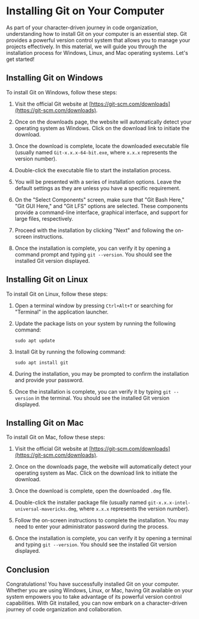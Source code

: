 # Installing Git on Your Computer

As part of your character-driven journey in code organization, understanding how to install Git on your computer is an essential step. Git provides a powerful version control system that allows you to manage your projects effectively. In this material, we will guide you through the installation process for Windows, Linux, and Mac operating systems. Let's get started!

## Installing Git on Windows

To install Git on Windows, follow these steps:

1. Visit the official Git website at [https://git-scm.com/downloads](https://git-scm.com/downloads).

2. Once on the downloads page, the website will automatically detect your operating system as Windows. Click on the download link to initiate the download.

3. Once the download is complete, locate the downloaded executable file (usually named `Git-x.x.x-64-bit.exe`, where `x.x.x` represents the version number).

4. Double-click the executable file to start the installation process.

5. You will be presented with a series of installation options. Leave the default settings as they are unless you have a specific requirement.

6. On the "Select Components" screen, make sure that "Git Bash Here," "Git GUI Here," and "Git LFS" options are selected. These components provide a command-line interface, graphical interface, and support for large files, respectively.

7. Proceed with the installation by clicking "Next" and following the on-screen instructions.

8. Once the installation is complete, you can verify it by opening a command prompt and typing `git --version`. You should see the installed Git version displayed.

## Installing Git on Linux

To install Git on Linux, follow these steps:

1. Open a terminal window by pressing `Ctrl+Alt+T` or searching for "Terminal" in the application launcher.

2. Update the package lists on your system by running the following command:
   ```
   sudo apt update
   ```

3. Install Git by running the following command:
   ```
   sudo apt install git
   ```

4. During the installation, you may be prompted to confirm the installation and provide your password.

5. Once the installation is complete, you can verify it by typing `git --version` in the terminal. You should see the installed Git version displayed.

## Installing Git on Mac

To install Git on Mac, follow these steps:

1. Visit the official Git website at [https://git-scm.com/downloads](https://git-scm.com/downloads).

2. Once on the downloads page, the website will automatically detect your operating system as Mac. Click on the download link to initiate the download.

3. Once the download is complete, open the downloaded `.dmg` file.

4. Double-click the installer package file (usually named `git-x.x.x-intel-universal-mavericks.dmg`, where `x.x.x` represents the version number).

5. Follow the on-screen instructions to complete the installation. You may need to enter your administrator password during the process.

6. Once the installation is complete, you can verify it by opening a terminal and typing `git --version`. You should see the installed Git version displayed.

## Conclusion

Congratulations! You have successfully installed Git on your computer. Whether you are using Windows, Linux, or Mac, having Git available on your system empowers you to take advantage of its powerful version control capabilities. With Git installed, you can now embark on a character-driven journey of code organization and collaboration.
